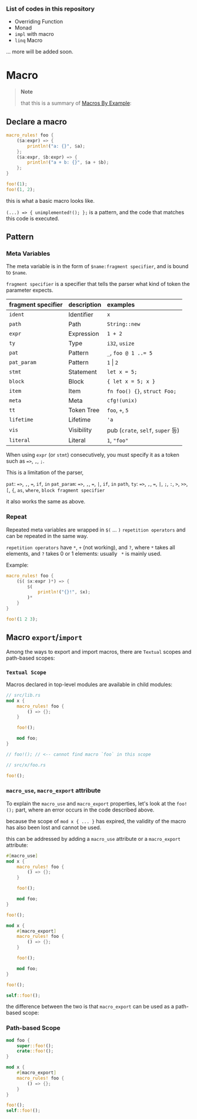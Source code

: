 ### List of codes in this repository

-   Overriding Function
-   Monad
-   `impl` with macro
-   `linq` Macro

... more will be added soon.

# Macro

> **Note**
> 
> that this is a summary of [Macros By Example](https://doc.rust-lang.org/reference/macros-by-example.html):

## Declare a macro

```rust
macro_rules! foo {
    ($a:expr) => {
        println!("a: {}", $a);
    };
    ($a:expr, $b:expr) => {
        println!("a + b: {}", $a + $b);
    };
}

foo!(1);
foo!(1, 2);
```

this is what a basic macro looks like.

`(...) => { unimplemented!(); };` is a pattern, and the code that matches this code is executed.

## Pattern

### Meta Variables

The meta variable is in the form of `$name:fragment specifier`, and is bound to `$name`.

`fragment specifier` is a specifier that tells the parser what kind of token the parameter expects.

| fragment specifier | description | examples                          |
| :----------------- | ----------- | :-------------------------------- |
| `ident`            | Identifier  | `x`                               |
| `path`             | Path        | `String::new`                     |
| `expr`             | Expression  | `1 + 2`                           |
| `ty`               | Type        | `i32`, `usize`                    |
| `pat`              | Pattern     | `_`, `foo @ 1 ..= 5`              |
| `pat_param`        | Pattern     | `1` &#124; `2`                    |
| `stmt`             | Statement   | `let x = 5;`                      |
| `block`            | Block       | `{ let x = 5; x }`                |
| `item`             | Item        | `fn foo() {}`, `struct Foo;`      |
| `meta`             | Meta        | `cfg!(unix)`                      |
| `tt`               | Token Tree  | `foo`, `+`, `5`                   |
| `lifetime`         | Lifetime    | `'a`                              |
| `vis`              | Visibility  | pub (`crate`, `self`, `super` 등) |
| `literal`          | Literal     | `1`, `"foo"`                      |

When using `expr` (or `stmt`) consecutively, you must specify it as a token such as `=>`, `,`, `;`.

This is a limitation of the parser,

`pat`: `=>`, `,`, `=`, `if`, `in`
`pat_param`: `=>`, `,`, `=`, `|`, `if`, `in`
`path`, `ty`: `=>`, `,`, `=`, `|`, `;`, `:`, `>`, `>>`, `[`, `{`, `as`, `where`, `block fragment specifier`

it also works the same as above.

### Repeat

Repeated meta variables are wrapped in `$(` ... `)` `repetition operators` and can be repeated in the same way.

`repetition operators` have `*`, `+` (not working), and `?`, where `*` takes all elements, and `?` takes 0 or 1 elements: usually ` *` is mainly used.

Example:

```rust
macro_rules! foo {
    ($( $x:expr )*) => {
        $(
            println!("{}!", $x);
        )*
    }
}

foo!(1 2 3);
```

## Macro `export`/`import`

Among the ways to export and import macros, there are `Textual` scopes and path-based scopes:

### `Textual Scope`

Macros declared in top-level modules are available in child modules:

```rust
// src/lib.rs
mod x {
    macro_rules! foo {
        () => {};
    }

    foo!();

    mod foo;
}

// foo!(); // <-- cannot find macro `foo` in this scope
```

```rust
// src/x/foo.rs

foo!();
```

### `macro_use`, `macro_export` attribute

To explain the `macro_use` and `macro_export` properties, let's look at the `foo!();` part, where an error occurs in the code described above.

because the scope of `mod x { ... }` has expired, the validity of the macro has also been lost and cannot be used.

this can be addressed by adding a `macro_use` attribute or a `macro_export` attribute:

```rust
#[macro_use]
mod x {
    macro_rules! foo {
        () => {};
    }

    foo!();

    mod foo;
}

foo!();
```

```rust
mod x {
    #[macro_export]
    macro_rules! foo {
        () => {};
    }

    foo!();

    mod foo;
}

foo!();

self::foo!();
```

the difference between the two is that `macro_export` can be used as a path-based scope:

### Path-based Scope

```rust
mod foo {
    super::foo!();
    crate::foo!();
}

mod x {
    #[macro_export]
    macro_rules! foo {
        () => {};
    }
}

foo!();
self::foo!();
```
